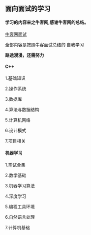 ## 面向面试的学习

#### 学习的内容来之牛客网,感谢牛客网的总结。
[牛客网面试](https://www.nowcoder.com/interview/center)


全部内容是按照牛客面试总结的 自我学习

**路途漫漫，还需努力**

#### C++

1.基础知识

2.操作系统

3.数据库

4.算法与数据结构

5.计算机网络

6.设计模式

7.项目相关


#### 机器学习

1.笔试合集

2.数学基础

3.机器学习算法

4.深度学习

5.编程工具环境

6.自然语言处理

7.计算机基础
